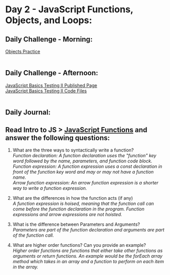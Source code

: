 # Day 2 - JavaScript Functions, Objects, and Loops:

## Daily Challenge - Morning:
[Objects Practice](https://github.com/IDMiller2020/week2_Day2_morning_challenge)
<br> <br>

## Daily Challenge - Afternoon:
[JavaScript Basics Testing II Published Page](https://idmiller2020.github.io/week2_day2_afternoon_challenge/) <br>
[JavaScript Basics Testing II Code Files](https://github.com/IDMiller2020/week2_day2_afternoon_challenge)
<br> <br>

## Daily Journal:
## Read Intro to JS > [JavaScript Functions](https://codeworksacademy.com/fs-student-guide/resources/wk2/02-Functions/) and answer the following questions:
1. What are the three ways to syntactically write a function? <br>
*Function declaration: A function declaration uses the "function" key word followed by the name, parameters, and function code block.* <br>
*Function expression: A function expression uses a const declaration in front of the function key word and may or may not have a function name.* <br>
*Arrow function expression: An arrow function expression is a shorter way to write a function expression.* <br>
2. What are the differences in how the function acts (if any) <br>
*A function expression is hoised, meaning that the function call can come before the function declaration in the program.  Function expressions and arrow expressions are not hoisted.* <br>

3. What is the difference between Parameters and Arguments? <br>
*Parameters are part of the function declaration and arguments are part of the function call.* <br>

4. What are higher order functions? Can you provide an example? <br>
*Higher order functions are functions that either take other functions as arguments or return functions.  An example would be the forEach array method which takes in an array and a function to perform on each item in the array.* <br>